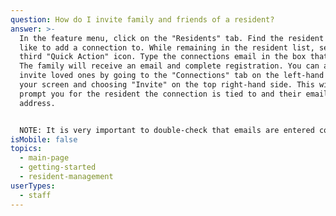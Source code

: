 ```yaml
---
question: How do I invite family and friends of a resident?
answer: >-
  In the feature menu, click on the "Residents" tab. Find the resident you would
  like to add a connection to. While remaining in the resident list, select the
  third "Quick Action" icon. Type the connections email in the box that appears.
  The family will receive an email and complete registration. You can also
  invite loved ones by going to the "Connections" tab on the left-hand side of
  your screen and choosing "Invite" on the top right-hand side. This will then
  prompt you for the resident the connection is tied to and their email
  address.  


  NOTE: It is very important to double-check that emails are entered correctly when inviting family to ensure that the right person is receiving this invitation. 
isMobile: false
topics:
  - main-page
  - getting-started
  - resident-management
userTypes:
  - staff
---
```

